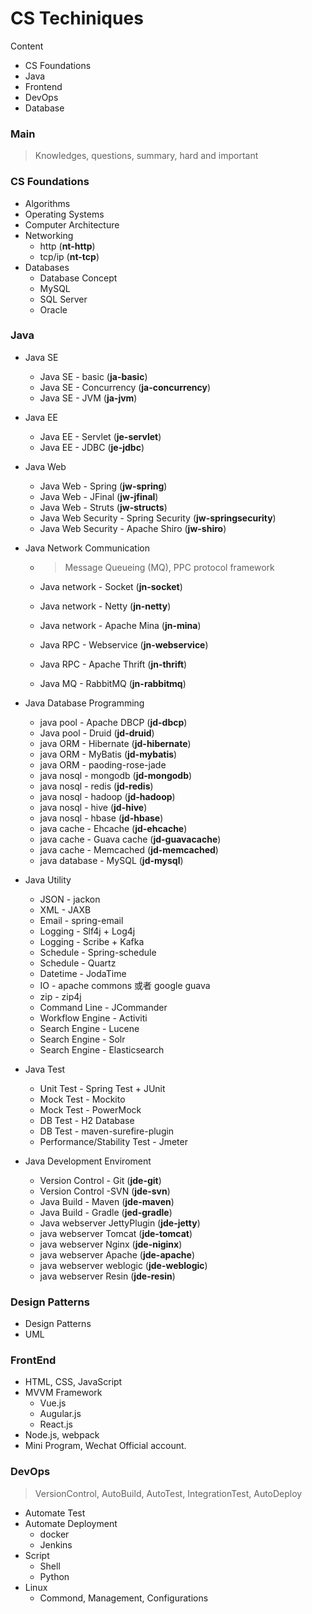 # CS Techiniques

Content

- CS Foundations
- Java
- Frontend
- DevOps
- Database

### Main

> Knowledges, questions, summary, hard and important

### CS Foundations

- Algorithms
- Operating Systems
- Computer Architecture
- Networking
  - http (**nt-http**)
  - tcp/ip (**nt-tcp**)
- Databases
  - Database Concept
  - MySQL
  - SQL Server
  - Oracle

### Java

- Java SE

  - Java SE - basic (**ja-basic**)
  - Java SE - Concurrency (**ja-concurrency**)
  - Java SE - JVM (**ja-jvm**)

- Java EE

  - Java EE - Servlet (**je-servlet**)
  - Java EE - JDBC (**je-jdbc**)

- Java Web

  - Java Web - Spring (**jw-spring**)
  - Java Web - JFinal (**jw-jfinal**)
  - Java Web - Struts (**jw-structs**)
  - Java Web Security - Spring Security (**jw-springsecurity**)
  - Java Web Security - Apache Shiro (**jw-shiro**)

- Java Network Communication

  - > Message Queueing (MQ), PPC protocol framework   

  - Java network - Socket (**jn-socket**)
  
  - Java network - Netty (**jn-netty**)
  
  - Java network - Apache Mina (**jn-mina**)
  
  - Java RPC - Webservice (**jn-webservice**)
  
  - Java  RPC - Apache Thrift (**jn-thrift**)
  
  - Java MQ - RabbitMQ (**jn-rabbitmq**)


- Java Database Programming

  - java pool - Apache DBCP (**jd-dbcp**)
  - Java pool - Druid (**jd-druid**)
  - java ORM - Hibernate (**jd-hibernate**)
  - java ORM - MyBatis (**jd-mybatis**)
  - java ORM - paoding-rose-jade 
  - java nosql - mongodb (**jd-mongodb**)
  - java nosql - redis (**jd-redis**)
  - java nosql - hadoop (**jd-hadoop**)
  - java nosql - hive (**jd-hive**)
  - java nosql - hbase (**jd-hbase**)
  - java cache - Ehcache (**jd-ehcache**)
  - java cache - Guava cache (**jd-guavacache**)
  - java cache - Memcached (**jd-memcached**)
  - java database - MySQL (**jd-mysql**)
- Java Utility

  - JSON - jackon
  - XML - JAXB
  - Email - spring-email
  - Logging - Slf4j + Log4j
  - Logging - Scribe + Kafka
  - Schedule - Spring-schedule
  - Schedule - Quartz
  - Datetime - JodaTime
  - IO - apache commons 或者 google guava
  - zip - zip4j
  - Command Line - JCommander
  - Workflow Engine - Activiti
  - Search Engine - Lucene
  - Search Engine - Solr
  - Search Engine - Elasticsearch
- Java Test

  - Unit Test - Spring Test + JUnit
  - Mock Test - Mockito
  - Mock Test - PowerMock
  - DB Test - H2 Database
  - DB Test -  maven-surefire-plugin
  - Performance/Stability Test - Jmeter
- Java Development Enviroment

  - Version Control - Git (**jde-git**)
  - Version Control -SVN (**jde-svn**)
  - Java Build - Maven (**jde-maven**)
  - Java Build - Gradle (**jed-gradle**)
  - Java webserver JettyPlugin (**jde-jetty**)
  - java webserver Tomcat (**jde-tomcat**)
  - java webserver Nginx (**jde-niginx**)
  - java webserver Apache (**jde-apache**)
  - java webserver weblogic (**jde-weblogic**)
  - java webserver Resin (**jde-resin**)

### Design Patterns

- Design Patterns
- UML
	

### FrontEnd

- HTML, CSS, JavaScript
- MVVM Framework
  - Vue.js
  - Augular.js
  - React.js
- Node.js, webpack
- Mini Program, Wechat Official account.
	

### DevOps

> VersionControl, AutoBuild, AutoTest, IntegrationTest, AutoDeploy

- Automate Test
- Automate Deployment
  - docker
  - Jenkins
- Script
  - Shell
  - Python
- Linux
  - Commond, Management, Configurations

